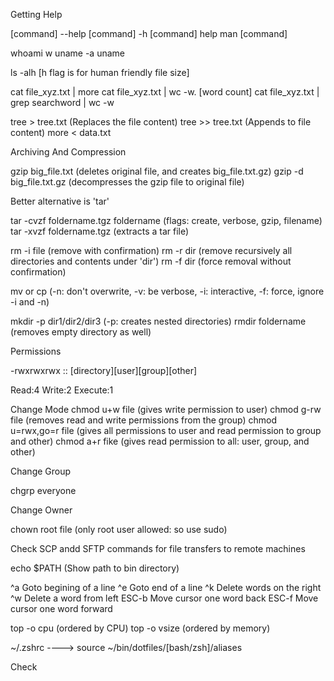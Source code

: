 Getting Help

[command] --help
[command] -h
[command] help
man [command]

whoami
w
uname -a 
uname


ls -alh   [h flag is for human friendly file size]

cat file_xyz.txt | more
cat file_xyz.txt | wc -w.  [word count]
cat file_xyz.txt | grep searchword | wc -w

tree > tree.txt (Replaces the file content)
tree >> tree.txt (Appends to file content)
more < data.txt 

Archiving And Compression

gzip big_file.txt      (deletes original file, and creates big_file.txt.gz)
gzip -d big_file.txt.gz (decompresses the gzip file to original file)

Better alternative is 'tar'

tar -cvzf foldername.tgz foldername (flags: create, verbose, gzip, filename)
tar -xvzf foldername.tgz (extracts a tar file)


rm -i file  (remove with confirmation)
rm -r dir   (remove recursively all directories and contents under 'dir')
rm -f dir   (force removal without confirmation)


mv or cp (-n: don't overwrite, -v: be verbose, -i: interactive, -f: force, ignore -i and -n)


mkdir -p dir1/dir2/dir3   (-p: creates nested directories)
rmdir foldername    (removes empty directory as well)

Permissions

-rwxrwxrwx :: [directory][user][group][other]

Read:4
Write:2
Execute:1

Change Mode
chmod u+w file    (gives write permission to user)
chmod g-rw file   (removes read and write permissions from the group)
chmod u=rwx,go=r file (gives all permissions to user and read permission to group and other)
chmod a+r fike    (gives read permission to all: user, group, and other)

Change Group

chgrp everyone

Change Owner

chown root file (only root user allowed: so use sudo)

Check SCP andd SFTP commands for file transfers to remote machines



echo $PATH    (Show path to bin directory)



^a   Goto begining of a line
^e   Goto end of a line
^k   Delete words on the right
^w   Delete a word from left
ESC-b Move cursor one word back
ESC-f Move cursor one word forward



top -o cpu (ordered by CPU)
top -o vsize (ordered by memory)


~/.zshrc ----> source ~/bin/dotfiles/[bash/zsh]/aliases

Check
